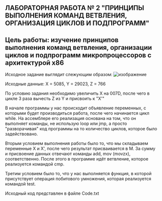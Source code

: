 <h2>ЛАБОРАТОРНАЯ РАБОТА № 2 "ПРИНЦИПЫ ВЫПОЛНЕНИЯ КОМАНД ВЕТВЛЕНИЯ, ОРГАНИЗАЦИЯ ЦИКЛОВ И ПОДПРОГРАММ" </h2>
<h2>Цель работы: изучение принципов выполнения команд ветвления, организации циклов и подпрограмм микропроцессоров с архитектурой x86</h2>

Исходное задание выглядит слежующим образом:
![изображение](https://user-images.githubusercontent.com/86686038/234201883-914a9d27-1245-47e9-8a44-1ab754a5370e.png)

Исходные данные:
X = 5085, Y = 29023, Z = 766

По условию задания необходимо увеличить Х на 007D, после чего в цикле 3 раза вычесть Z из Y и присвоить к "X'"

В начале программы у нас происходит объявление переменных, с которыми будет производиться работа, после чего начинается цикл while. На ассемблере его реализация основана на том, что он выполняет команды, не использую loop или jmp, а просто "разворачивая" код программы на то количество циклов, которое было задействовано.

Вторым условием выполнения работы было то, что мы складываем переменные X и X', после чего результат присваивается в M. За сумму и присвоение данных отвечают команды add, mov (movzx), соответственно. После этого в программе идёт ветвление, которое реализуется командой cmp.

Третим условием было то, что у нас выполняется функция, в которой присутствует операция побитового умножения, которая реализуется командой test.

Исходный код представлен в файле Code.txt
